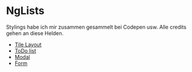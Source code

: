# NgLists

Stylings habe ich mir zusammen gesammelt bei Codepen usw.
Alle credits gehen an diese Helden.

- [Tile Layout](https://codepen.io/alowenthal/pen/JGGJOP)
- [ToDo list](https://codepen.io/iamevg/pen/ZOoALa)
- [Modal](https://akrueg.github.io/portfolio/sample_flex/flex)
- [Form](https://codepen.io/jensgro/pen/myReGz?html-preprocessor=haml)
